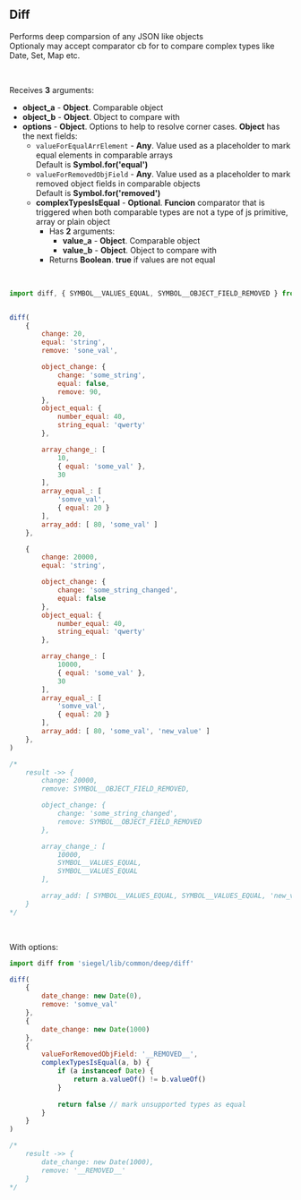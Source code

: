 ## Diff

Performs deep comparsion of any JSON like objects<br />
Optionaly may accept comparator cb for to compare complex types like Date, Set, Map etc.

<br />

Receives **3** arguments:
- **object_a** - **Object**. Comparable object
- **object_b** - **Object**. Object to compare with
- **options** - **Object**. Options to help to resolve corner cases. **Object** has the next fields:
    - `valueForEqualArrElement` - **Any**. Value used as a placeholder to mark equal elements in comparable arrays<br />
        Default is **Symbol.for('equal')**
    - `valueForRemovedObjField` - **Any**. Value used as a placeholder to mark removed object fields in comparable objects<br />
    Default is **Symbol.for('removed')** 
    - **complexTypesIsEqual** - **Optional**. **Funcion** comparator that is triggered when both comparable types are not a type of js primitive, array or plain object
        - Has **2** arguments:
            - **value_a** - **Object**. Comparable object
            - **value_b** - **Object**. Object to compare with
        - Returns **Boolean**. **true** if values are not equal

<br />

```js
import diff, { SYMBOL__VALUES_EQUAL, SYMBOL__OBJECT_FIELD_REMOVED } from 'siegel/lib/common/deep/diff'


diff(
    {
        change: 20,
        equal: 'string',
        remove: 'sone_val',

        object_change: {
            change: 'some_string',
            equal: false,
            remove: 90,
        },
        object_equal: {
            number_equal: 40,
            string_equal: 'qwerty'
        },

        array_change_: [
            10,
            { equal: 'some_val' },
            30
        ],
        array_equal_: [
            'somve_val',
            { equal: 20 }
        ],
        array_add: [ 80, 'some_val' ]
    },

    {
        change: 20000,
        equal: 'string',

        object_change: {
            change: 'some_string_changed',
            equal: false
        },
        object_equal: {
            number_equal: 40,
            string_equal: 'qwerty'
        },

        array_change_: [
            10000,
            { equal: 'some_val' },
            30
        ],
        array_equal_: [
            'somve_val',
            { equal: 20 }
        ],
        array_add: [ 80, 'some_val', 'new_value' ]
    },
)

/*
    result ->> {
        change: 20000,
        remove: SYMBOL__OBJECT_FIELD_REMOVED,

        object_change: {
            change: 'some_string_changed',
            remove: SYMBOL__OBJECT_FIELD_REMOVED
        },

        array_change_: [
            10000,
            SYMBOL__VALUES_EQUAL,
            SYMBOL__VALUES_EQUAL
        ],

        array_add: [ SYMBOL__VALUES_EQUAL, SYMBOL__VALUES_EQUAL, 'new_value' ]
    }
*/
```

<br />

With options:

```js
import diff from 'siegel/lib/common/deep/diff'

diff(
    {
        date_change: new Date(0),
        remove: 'somve_val'
    },
    {
        date_change: new Date(1000)
    },
    {
        valueForRemovedObjField: '__REMOVED__',
        complexTypesIsEqual(a, b) {
            if (a instanceof Date) {
                return a.valueOf() != b.valueOf()
            }
    
            return false // mark unsupported types as equal 
        }
    }
)

/*
    result ->> {
        date_change: new Date(1000),
        remove: '__REMOVED__'
    }
*/
```